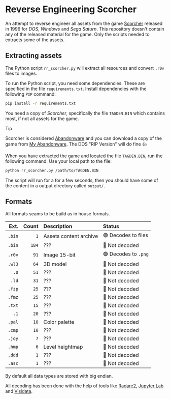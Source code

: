 # Reverse Engineering Scorcher
An attempt to reverse engineer all assets from the game [Scorcher](https://www.mobygames.com/game/2935/scorcher/) released in 1996 for *DOS*, *Windows* and *Sega Saturn*. This repository doesn't contain any of the released material for the game. Only the scripts needed to extracts some of the assets.

## Extracting assets
The Python script `rr_scorcher.py` will extract all resources and convert `.r0v` files to images.

To run the Python script, you need some dependencies. These are specified in the file `requirements.txt`. Install dependencies with the following `PIP` command:

```bash
pip install -r requirements.txt
```

You need a copy of *Scorcher*, specifically the file `TAGDEN.BIN` which contains most, if not all assets for the game.

> [!tip]
> Scorcher is considered [Abandonware](https://en.wikipedia.org/wiki/Abandonware) and you can download a copy of the game from [My Abandonware](https://www.myabandonware.com/game/scorcher-7r5). The DOS "RIP Version" will do fine 👍

When you have extracted the game and located the file `TAGDEN.BIN`, run the following command. Use your local path to the file:

```bash
python rr_scorcher.py /path/to/TAGDEN.BIN
```

The script will run for a for a few seconds, then you should have some of the content in a output directory called `output/`.

## Formats
All formats seams to be build as in house formats.

| Ext. | Count | Description | Status |
|---:|---:|:---|:---|
| `.bin` | `1` | Assets content archive | 🟢 Decodes to files |
| `.bin` | `184` | ??? | 🔴 Not decoded |
| `.r0v` | `91` | Image 15-bit | 🟢 Decodes to `.png` |
| `.wl3` | `64` | 3D model |  🔴 Not decoded |
| `.0` | `51` | ??? | 🔴 Not decoded |
| `.ld` | `31` | ??? | 🔴 Not decoded |
| `.fzp` | `25` | ??? | 🔴 Not decoded |
| `.fmz` | `25` | ??? | 🔴 Not decoded |
| `.txt` | `15` | ??? | 🔴 Not decoded |
| `.1` | `20` | ??? | 🔴 Not decoded |
| `.pal` | `10` | Color palette | 🔴 Not decoded |
| `.cmp` | `10` | ??? | 🔴 Not decoded |
| `.joy` | `7` | ??? | 🔴 Not decoded |
| `.hmp` | `6` | Level heightmap | 🔴 Not decoded |
| `.ddd` | `1` | ??? | 🔴 Not decoded |
| `.asc` | `1` | ??? | 🔴 Not decoded |

By default all data types are stored with big endian.

All decoding has been done with the help of tools like [Radare2](https://www.radare.org/n/), [Jupyter Lab](https://jupyter.org/) and [Visidata](https://www.visidata.org/).
